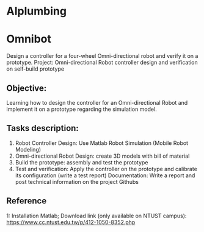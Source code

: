 # AIplumbing
# Omnibot
Design a controller for a four-wheel Omni-directional robot and verify it on a prototype. 
Project:
Omni-directional Robot controller design and verification on self-build prototype

## Objective: 
Learning how to design the controller for an Omni-directional Robot and implement it on a prototype regarding the simulation model. 

## Tasks description:
 1. Robot Controller Design: Use Matlab Robot Simulation (Mobile Robot Modeling)
 2. Omni-directional Robot Design: create 3D models with bill of material
 3. Build the prototype: assembly and test the prototype
 4. Test and verification: Apply the controller on the prototype and calibrate its configuration (write a test report)
Documentation: Write a report and post technical information on the project Githubs
## Reference
1: Installation Matlab;
Download link (only available on NTUST campus): https://www.cc.ntust.edu.tw/p/412-1050-8352.php
